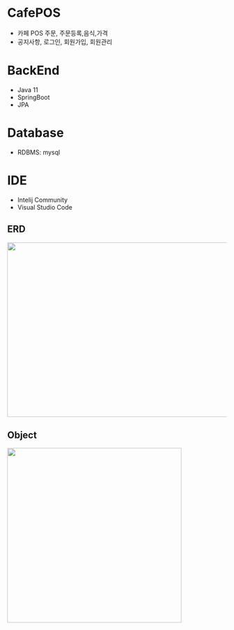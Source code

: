 # CafePOS
+ 카페 POS 주문, 주문등록,음식,가격
+ 공지사항, 로그인, 회원가입, 회원관리

# BackEnd 
+ Java 11
+ SpringBoot 
+ JPA

# Database 
+ RDBMS: mysql

# IDE
+ Intelij Community
+ Visual Studio Code 

## ERD
<img src="https://user-images.githubusercontent.com/58936137/170468609-801f2fb3-845a-4712-b674-f54727c9aa5b.png" width="600" height="400"/>

## Object
<img src="https://user-images.githubusercontent.com/58936137/170472461-056538dd-2c06-4da9-b8ad-ac2db901c5f2.png" width="400" height="400"/>



